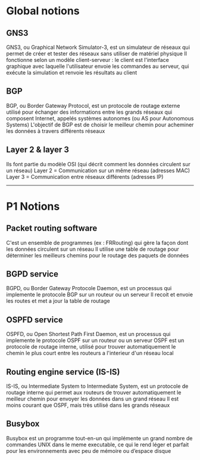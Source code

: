 # Global notions

## GNS3

GNS3, ou Graphical Network Simulator-3, est un simulateur de réseaux qui permet de créer et tester des réseaux sans utiliser de matériel physique
Il fonctionne selon un modèle client-serveur : le client est l'interface graphique avec laquelle l'utilisateur envoie les commandes au serveur, qui exécute la simulation et renvoie les résultats au client

## BGP

BGP, ou Border Gateway Protocol, est un protocole de routage externe utilisé pour échanger des informations entre les grands réseaux qui composent Internet, appelés systèmes autonomes (ou AS pour Autonomous Systems)
L'objectif de BGP est de choisir le meilleur chemin pour acheminer les données à travers différents réseaux

## Layer 2 & layer 3

Ils font partie du modèle OSI (qui décrit comment les données circulent sur un réseau)
Layer 2 = Communication sur un même réseau (adresses MAC)
Layer 3 = Communication entre réseaux différents (adresses IP)

****************************

# P1 Notions

## Packet routing software

C'est un ensemble de programmes (ex : FRRouting) qui gère la façon dont les données circulent sur un réseau
Il utilise une table de routage pour déterminer les meilleurs chemins pour le routage des paquets de données

## BGPD service

BGPD, ou Border Gateway Protocole Daemon, est un processus qui implemente le protocole BGP sur un routeur ou un serveur
Il recoit et envoie les routes et met a jour la table de routage

## OSPFD service

OSPFD, ou Open Shortest Path First Daemon, est un processus qui implemente le protocole OSPF sur un routeur ou un serveur
OSPF est un protocole de routage interne, utilisé pour trouver automatiquement le chemin le plus court entre les routeurs a l'interieur d'un réseau local

## Routing engine service (IS-IS)

IS-IS, ou Intermediate System to Intermediate System, est un protocole de routage interne qui permet aux routeurs de trouver automatiquement le meilleur chemin pour envoyer les données dans un grand réseau
Il est moins courant que OSPF, mais très utilisé dans les grands réseaux

## Busybox

Busybox est un programme tout-en-un qui implémente un grand nombre de commandes UNIX dans le meme executable, ce qui le rend léger et parfait pour les environnements avec peu de mémoire ou d’espace disque